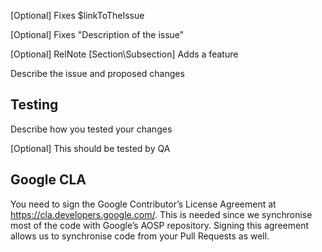 [Optional] Fixes $linkToTheIssue

[Optional] Fixes "Description of the issue"

[Optional] RelNote [Section\Subsection] Adds a feature

Describe the issue and proposed changes

## Testing

Describe how you tested your changes

[Optional] This should be tested by QA

## Google CLA
You need to sign the Google Contributor’s License Agreement at https://cla.developers.google.com/.
This is needed since we synchronise most of the code with Google’s AOSP repository. Signing this agreement allows us to synchronise code from your Pull Requests as well.
